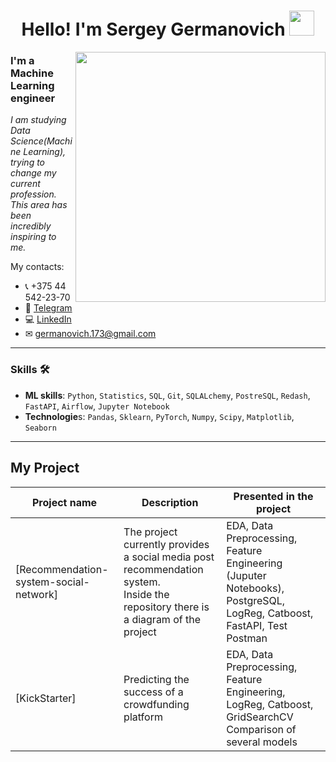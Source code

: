 <h1 align="center"> Hello! I'm Sergey Germanovich <img src="https://media.giphy.com/media/hvRJCLFzcasrR4ia7z/giphy.gif" width="40"></h1>
<img align="right" src="https://media.giphy.com/media/SpopD7IQN2gK3qN4jS/giphy.gif" width="400">

### I'm a Machine Learning engineer
*I am studying Data Science(Machine Learning), trying to change my current profession.* 
*<br/>This area has been incredibly inspiring to me.*

My contacts:
* 📞 +375 44 542-23-70
* 📲 [Telegram](https://t.me/Ha1lRakee)
* 💻 [LinkedIn]()
* ✉ [germanovich.173@gmail.com](mailto:germanovich.173@gmail.com) 

---
### Skills :hammer_and_wrench:

- **ML skills**: `Python`, `Statistics`, `SQL`, `Git`, `SQLALchemy`, `PostreSQL`, `Redash`, `FastAPI`, `Airflow`, `Jupyter Notebook`
- **Technologie**s: `Pandas`, `Sklearn`, `PyTorch`, `Numpy`, `Scipy`, `Matplotlib`, `Seaborn`
---


## My Project

| Project name | Description | Presented in the project |
|----------------|-----------------|-----------------|
|[Recommendation-system-social-network]| The project currently provides a social media post recommendation system. <br> Inside the repository there is a diagram of the project| EDA, Data Preprocessing, Feature Engineering (Juputer Notebooks), PostgreSQL, LogReg, Catboost, FastAPI, Test Postman |
|[KickStarter]| Predicting the success of a crowdfunding platform| EDA, Data Preprocessing, Feature Engineering, LogReg, Catboost, GridSearchCV <br/>Comparison of several models <br> |
